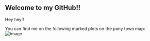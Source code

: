 ## Welcome to my GitHub!!

Hey hey!!

You can find me on the following marked plots on the pony town map:
![image](https://github.com/user-attachments/assets/315ac0e8-965b-4dc8-b2b7-e004b8d3fe15)


<!--
**ForksTwo/ForksTwo** is a ✨ _special_ ✨ repository because its `README.md` (this file) appears on your GitHub profile.

Here are some ideas to get you started:

- 🔭 I’m currently working on ...
- 🌱 I’m currently learning ...
- 👯 I’m looking to collaborate on ...
- 🤔 I’m looking for help with ...
- 💬 Ask me about ...
- 📫 How to reach me: ...
- 😄 Pronouns: ...
- ⚡ Fun fact: ...
-->
